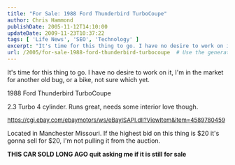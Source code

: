 ```yaml
---
title: "For Sale: 1988 Ford Thunderbird TurboCoupe"
author: Chris Hammond
publishDate: 2005-11-12T14:10:00
updateDate: 2009-11-23T10:37:22
tags: [ 'Life News', 'SEO', 'Technology' ]
excerpt: "It's time for this thing to go. I have no desire to work on it, I'm in the market for another old bug, or a bike, not sure which yet. 1988 Ford Thunderbird TurboCoupe 2.3 Turbo 4 cylinder. Runs great, needs some interior love though. https://cgi.ebay.com/ebaymotors/ws/eBayISAPI.dll?ViewItem&amp;item=4589780459 Located in Manchester Missouri. If the highest bid on this thing is $20 it's gonna sell for $20, I'm not pulling it from the..."
url: /2005/for-sale-1988-ford-thunderbird-turbocoupe  # Use the generated URL with year
---
```

<p>It's time for this thing to go. I have no desire to work on it, I'm in the market for another old bug, or a bike, not sure which yet.</p> <p>1988 Ford Thunderbird TurboCoupe</p> <p>2.3 Turbo 4 cylinder. Runs great, needs some interior love though.</p> <p><a target="_blank" href="https://cgi.ebay.com/ebaymotors/ws/eBayISAPI.dll?ViewItem&amp;item=4589780459"><font size="2">https://cgi.ebay.com/ebaymotors/ws/eBayISAPI.dll?ViewItem&amp;item=4589780459</font></a></p> <p>Located in Manchester Missouri. If the highest bid on this thing is $20 it's gonna sell for $20, I'm not pulling it from the auction.</p> <p><strong>THIS CAR SOLD LONG AGO quit asking me if it is still for sale</strong></p>
